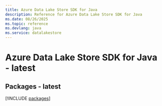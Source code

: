 ```yaml
---
title: Azure Data Lake Store SDK for Java
description: Reference for Azure Data Lake Store SDK for Java
ms.date: 08/26/2025
ms.topic: reference
ms.devlang: java
ms.service: datalakestore
---
```

# Azure Data Lake Store SDK for Java - latest
## Packages - latest
[!INCLUDE [packages](data-lake-store-index.md)]